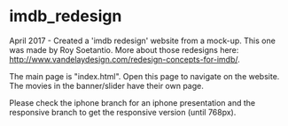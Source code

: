 # imdb_redesign
April 2017 - Created a 'imdb redesign' website from a mock-up. This one was made by Roy Soetantio. More about those redesigns here: http://www.vandelaydesign.com/redesign-concepts-for-imdb/.

The main page is "index.html". Open this page to navigate on the website. 
The movies in the banner/slider have their own page.

Please check the iphone branch for an iphone presentation and the responsive branch to get the responsive version (until 768px).
